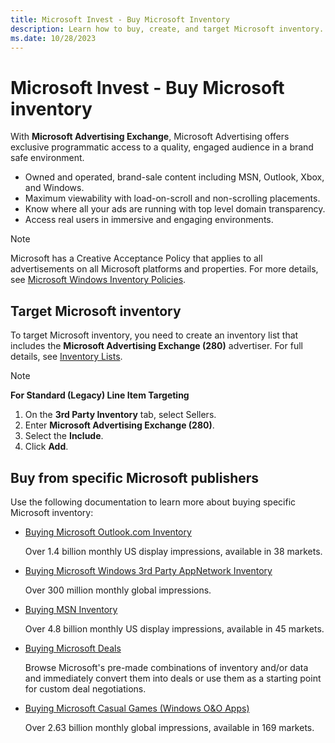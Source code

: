 ```yaml
---
title: Microsoft Invest - Buy Microsoft Inventory
description: Learn how to buy, create, and target Microsoft inventory. This article also explains ways to buy inventory from a specific Microsoft publisher.
ms.date: 10/28/2023
---
```


# Microsoft Invest - Buy Microsoft inventory

With **Microsoft Advertising Exchange**, Microsoft Advertising offers exclusive programmatic access to a quality, engaged audience in a brand safe environment.

- Owned and operated, brand-sale content including MSN, Outlook, Xbox, and Windows.
- Maximum viewability with load-on-scroll and non-scrolling placements.
- Know where all your ads are running with top level domain transparency.
- Access real users in immersive and engaging environments.

> [!NOTE]
> Microsoft has a Creative Acceptance Policy that applies to all advertisements on all Microsoft platforms and properties. For more details, see [Microsoft Windows Inventory Policies](https://about.ads.microsoft.com/en-us/solutions/ad-products/display-advertising/creative-acceptance-policies).

## Target Microsoft inventory

To target Microsoft inventory, you need to create an inventory list that includes the **Microsoft Advertising Exchange (280)** advertiser. For full details, see [Inventory Lists](inventory-lists-ali-only.md).

> [!NOTE]
> **For Standard (Legacy) Line Item Targeting**
>
> 1. On the **3rd Party Inventory** tab, select Sellers.
> 1. Enter **Microsoft Advertising Exchange (280)**.
> 1. Select the **Include**.
> 1. Click **Add**.

## Buy from specific Microsoft publishers

Use the following documentation to learn more about buying specific Microsoft inventory:

- [Buying Microsoft Outlook.com Inventory](buying-microsoft-outlook-com-inventory.md)  

  Over 1.4 billion monthly US display impressions, available in 38 markets.

- [Buying Microsoft Windows 3rd Party AppNetwork Inventory](buying-microsoft-windows-3rd-party-appnetwork-inventory.md)

  Over 300 million monthly global impressions.

- [Buying MSN Inventory](buying-msn-inventory.md)

  Over 4.8 billion monthly US display impressions, available in 45 markets.

- [Buying Microsoft Deals](buying-microsoft-deals.md)

  Browse Microsoft's pre-made combinations of inventory and/or data and immediately convert them into deals or use them as a starting point for custom deal negotiations.

- [Buying Microsoft Casual Games (Windows O&amp;O Apps)](buying-microsoft-casual-games-windows-o-o-apps.md)

  Over 2.63 billion monthly global impressions, available in 169 markets.
